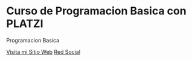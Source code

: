 # Curso de Programacion Basica con PLATZI
Programacion Basica

[Visita mi Sitio Web](https://sites.google.com/view/lyddonbeni/p%C3%A1gina-principal?read_current=1)
[Red Social](https://www.facebook.com/lyddonbeni)
